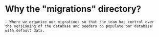 # Why the "migrations" directory?
~~~~
- Where we organize our migrations so that the team has control over the versioning of the database and seeders to populate our database with default data.